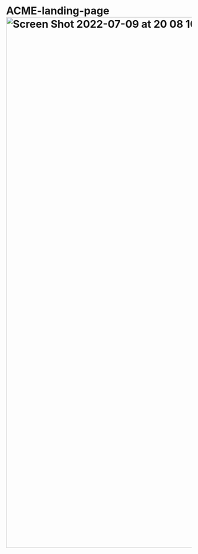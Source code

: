 # ACME-landing-page<img width="1438" alt="Screen Shot 2022-07-09 at 20 08 10" src="https://user-images.githubusercontent.com/40666094/178105029-47aac185-1480-4fa2-8060-91e1a22b94ee.png">
